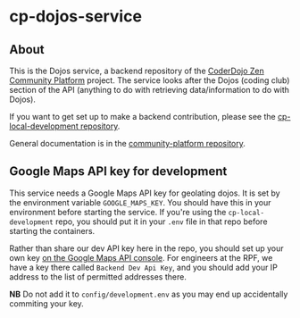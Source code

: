 # cp-dojos-service

## About

This is the Dojos service, a backend repository of the [CoderDojo Zen Community Platform](https://github.com/CoderDojo/community-platform) project. The service looks after the Dojos (coding club) section of the API (anything to do with retrieving data/information to do with Dojos).

If you want to get set up to make a backend contribution, please see the [cp-local-development repository](https://github.com/CoderDojo/cp-local-development).

General documentation is in the [community-platform repository](https://github.com/CoderDojo/community-platform).

## Google Maps API key for development

This service needs a Google Maps API key for geolating dojos.  It is set by the environment variable `GOOGLE_MAPS_KEY`.  You should have this in your environment before starting the service.  If you're using the `cp-local-development` repo, you should put it in your `.env` file in that repo before starting the containers.

Rather than share our dev API key here in the repo, you should set up your own key [on the Google Maps API console](https://console.cloud.google.com/google/maps-apis/credentials).  For engineers at the RPF, we have a key there called `Backend Dev Api Key`, and you should add your IP address to the list of permitted addresses there.

**NB** Do not add it to `config/development.env` as you may end up accidentally commiting your key.

